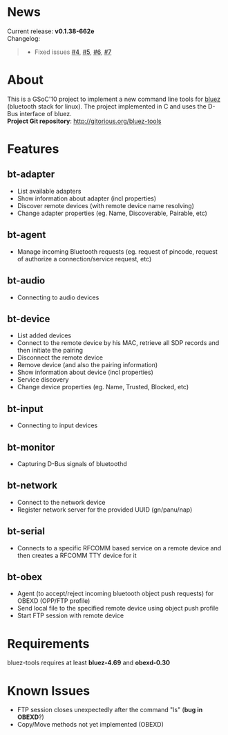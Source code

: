 

# News #
Current release: **v0.1.38-662e** <br />
Changelog:
> - Fixed issues [#4](http://code.google.com/p/bluez-tools/issues/detail?id=4&can=1), [#5](http://code.google.com/p/bluez-tools/issues/detail?id=5&can=1), [#6](http://code.google.com/p/bluez-tools/issues/detail?id=6&can=1), [#7](http://code.google.com/p/bluez-tools/issues/detail?id=7&can=1) <br />

# About #
This is a GSoC'10 project to implement a new command line tools for [bluez](http://www.bluez.org/) (bluetooth stack for linux). The project implemented in C and uses the D-Bus interface of bluez. <br />
**Project Git repository**: http://gitorious.org/bluez-tools

# Features #
## bt-adapter ##
  * List available adapters
  * Show information about adapter (incl properties)
  * Discover remote devices (with remote device name resolving)
  * Change adapter properties (eg. Name, Discoverable, Pairable, etc)
## bt-agent ##
  * Manage incoming Bluetooth requests (eg. request of pincode, request of authorize a connection/service request, etc)
## bt-audio ##
  * Connecting to audio devices
## bt-device ##
  * List added devices
  * Connect to the remote device by his MAC, retrieve all SDP records and then initiate the pairing
  * Disconnect the remote device
  * Remove device (and also the pairing information)
  * Show information about device (incl properties)
  * Service discovery
  * Change device properties (eg. Name, Trusted, Blocked, etc)
## bt-input ##
  * Connecting to input devices
## bt-monitor ##
  * Capturing D-Bus signals of bluetoothd
## bt-network ##
  * Connect to the network device
  * Register network server for the provided UUID (gn/panu/nap)
## bt-serial ##
  * Connects to a specific RFCOMM based service on a remote device and then creates a RFCOMM TTY device for it
## bt-obex ##
  * Agent (to accept/reject incoming bluetooth object push requests) for OBEXD (OPP/FTP profile)
  * Send local file to the specified remote device using object push profile
  * Start FTP session with remote device

# Requirements #
bluez-tools requires at least **bluez-4.69** and **obexd-0.30**

# Known Issues #
  * FTP session closes unexpectedly after the command "ls" (**bug in OBEXD**?)
  * Copy/Move methods not yet implemented (OBEXD)
